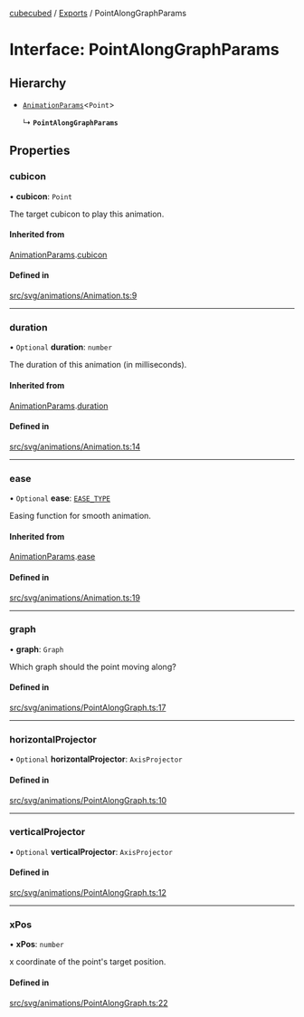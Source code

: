 [cubecubed](/reference/README.md) / [Exports](/reference/modules.md) / PointAlongGraphParams

# Interface: PointAlongGraphParams

## Hierarchy

- [`AnimationParams`](/reference/interfaces/AnimationParams.md)<`Point`\>

  ↳ **`PointAlongGraphParams`**

## Properties

### cubicon

• **cubicon**: `Point`

The target cubicon to play this animation.

#### Inherited from

[AnimationParams](/reference/interfaces/AnimationParams.md).[cubicon](/reference/interfaces/AnimationParams.md#cubicon)

#### Defined in

[src/svg/animations/Animation.ts:9](https://github.com/imaphatduc/cubecubed/blob/0bd348a/src/svg/animations/Animation.ts#L9)

___

### duration

• `Optional` **duration**: `number`

The duration of this animation (in milliseconds).

#### Inherited from

[AnimationParams](/reference/interfaces/AnimationParams.md).[duration](/reference/interfaces/AnimationParams.md#duration)

#### Defined in

[src/svg/animations/Animation.ts:14](https://github.com/imaphatduc/cubecubed/blob/0bd348a/src/svg/animations/Animation.ts#L14)

___

### ease

• `Optional` **ease**: [`EASE_TYPE`](/reference/types/EASE_TYPE.md)

Easing function for smooth animation.

#### Inherited from

[AnimationParams](/reference/interfaces/AnimationParams.md).[ease](/reference/interfaces/AnimationParams.md#ease)

#### Defined in

[src/svg/animations/Animation.ts:19](https://github.com/imaphatduc/cubecubed/blob/0bd348a/src/svg/animations/Animation.ts#L19)

___

### graph

• **graph**: `Graph`

Which graph should the point moving along?

#### Defined in

[src/svg/animations/PointAlongGraph.ts:17](https://github.com/imaphatduc/cubecubed/blob/0bd348a/src/svg/animations/PointAlongGraph.ts#L17)

___

### horizontalProjector

• `Optional` **horizontalProjector**: `AxisProjector`

#### Defined in

[src/svg/animations/PointAlongGraph.ts:10](https://github.com/imaphatduc/cubecubed/blob/0bd348a/src/svg/animations/PointAlongGraph.ts#L10)

___

### verticalProjector

• `Optional` **verticalProjector**: `AxisProjector`

#### Defined in

[src/svg/animations/PointAlongGraph.ts:12](https://github.com/imaphatduc/cubecubed/blob/0bd348a/src/svg/animations/PointAlongGraph.ts#L12)

___

### xPos

• **xPos**: `number`

x coordinate of the point's target position.

#### Defined in

[src/svg/animations/PointAlongGraph.ts:22](https://github.com/imaphatduc/cubecubed/blob/0bd348a/src/svg/animations/PointAlongGraph.ts#L22)
